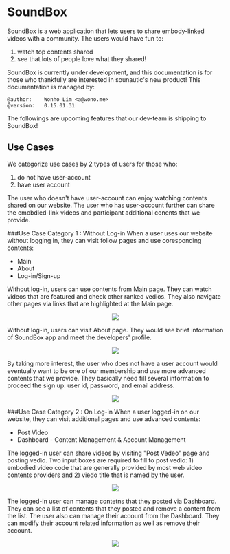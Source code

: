 SoundBox
========
SoundBox is a web application that lets users to share embody-linked videos with a community. The users would have fun to:

1. watch top contents shared
2. see that lots of people love what they shared!

SoundBox is currently under development, and this documentation is for those who thankfully are interested in sounautic's new product! This documentation is managed by:

    @author:    Wonho Lim <a@wono.me>
    @version:   0.15.01.31

The followings are upcoming features that our dev-team is shipping to SoundBox!
 
Use Cases
---------
We categorize use cases by 2 types of users for those who:

1. do not have user-account
2. have user account

The user who doesn't have user-account can enjoy watching contents shared on our website. The user who has user-account further can share the emobdied-link videos and participant additional conents that we provide.

###Use Case Category 1 : Without Log-in
When a user uses our website without logging in, they can visit follow pages and use coresponding contents:

* Main
* About
* Log-in/Sign-up


Without log-in, users can use contents from Main page. They can watch videos that are featured and check other ranked vedios. They also navigate other pages via links that are highlighted at the Main page.
<p align="center">
  <img src="http://wono.me/soundbox/rsc/01.png?raw=true"/>
</p>

Without log-in, users can visit About page. They would see brief information of SoundBox app and meet the developers' profile.
<p align="center">
  <img src="http://wono.me/soundbox/rsc/02.png?raw=true"/>
</p>

By taking more interest, the user who does not have a user account would eventually want to be one of our membership and use more advanced contents that we provide. They basically need fill several information to proceed the sign up: user id, password, and email address.
<p align="center">
  <img src="http://wono.me/soundbox/rsc/03.png?raw=true"/>
</p>

###Use Case Category 2 : On Log-in
When a user logged-in on our website, they can visit additional pages and use advanced contents:

* Post Video
* Dashboard - Content Management & Account Management

The logged-in user can share videos by visiting "Post Vedeo" page and posting vedio. Two input boxes are required to fill to post vedio: 1) embodied video code that are generally provided by most web video contents providers and 2) viedo title that is named by the user.
<p align="center">
  <img src="http://wono.me/soundbox/rsc/04.png?raw=true"/>
</p>

The logged-in user can manage contetns that they posted via Dashboard. They can see a list of contents that they posted and remove a content from the list. The user also can manage their account from the Dashboard. They can modify their account related information as well as remove their account.
<p align="center">
  <img src="http://wono.me/soundbox/rsc/05.png?raw=true"/>
</p>
